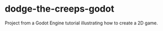 # dodge-the-creeps-godot
Project from a Godot Engine tutorial illustrating how to create a 2D game.
